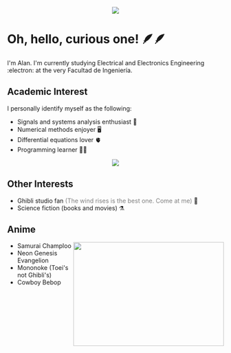 
<p align = "center">
  <img src="https://user-images.githubusercontent.com/90327529/233449190-822faa4f-a6f8-4c18-866a-74f60929149d.gif" />
</p>

# Oh, hello, curious one! 🪶🪶
I'm Alan. I'm currently studying Electrical and Electronics Engineering :electron: at the very Facultad de Ingeniería.

## Academic Interest 
I personally identify myself as the following:
- Signals and systems analysis enthusiast 📡
- Numerical methods enjoyer 🖥️
- Differential equations lover 🫀
- Programming learner 👨‍💻

<p align = "center">
  <img src="https://user-images.githubusercontent.com/90327529/233444074-a6824b0a-47ac-4b0d-8bac-4668bc66e92c.gif" />
</p>

## Other Interests
- Ghibli studio fan <span style="color:grey">(The wind rises is the best one. Come at me) </span> 💮
- Science fiction (books and movies) ⚗️

## Anime

<p>
  <img src="https://user-images.githubusercontent.com/90327529/233448618-c0ff0e3e-6a49-4a6f-8df1-783b980f766d.gif" align = "right" width="350" height="242"/>
</p>

- Samurai Champloo
- Neon Genesis Evangelion
- Mononoke (Toei's not Ghibli's)
- Cowboy Bebop

